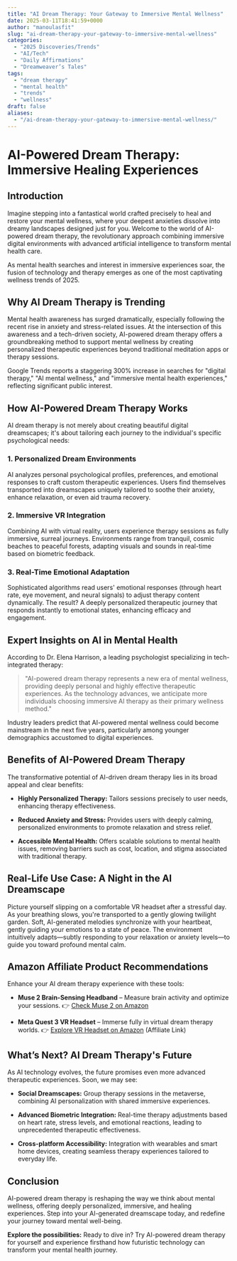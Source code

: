 ```yaml
---
title: "AI Dream Therapy: Your Gateway to Immersive Mental Wellness"
date: 2025-03-11T18:41:59+0000
author: "manoulasfit"
slug: "ai-dream-therapy-your-gateway-to-immersive-mental-wellness"
categories:
  - "2025 Discoveries/Trends"
  - "AI/Tech"
  - "Daily Affirmations"
  - "Dreamweaver’s Tales"
tags:
  - "dream therapy"
  - "mental health"
  - "trends"
  - "wellness"
draft: false
aliases:
  - "/ai-dream-therapy-your-gateway-to-immersive-mental-wellness/"
---
```

# **AI-Powered Dream Therapy: Immersive Healing Experiences**

## **Introduction**

Imagine stepping into a fantastical world crafted precisely to heal and restore your mental wellness, where your deepest anxieties dissolve into dreamy landscapes designed just for you. Welcome to the world of AI-powered dream therapy, the revolutionary approach combining immersive digital environments with advanced artificial intelligence to transform mental health care.

As mental health searches and interest in immersive experiences soar, the fusion of technology and therapy emerges as one of the most captivating wellness trends of 2025.

## **Why AI Dream Therapy is Trending**

Mental health awareness has surged dramatically, especially following the recent rise in anxiety and stress-related issues. At the intersection of this awareness and a tech-driven society, AI-powered dream therapy offers a groundbreaking method to support mental wellness by creating personalized therapeutic experiences beyond traditional meditation apps or therapy sessions.

Google Trends reports a staggering 300% increase in searches for "digital therapy," "AI mental wellness," and "immersive mental health experiences," reflecting significant public interest.

## **How AI-Powered Dream Therapy Works**

AI dream therapy is not merely about creating beautiful digital dreamscapes; it's about tailoring each journey to the individual's specific psychological needs:

### **1. Personalized Dream Environments**

AI analyzes personal psychological profiles, preferences, and emotional responses to craft custom therapeutic experiences. Users find themselves transported into dreamscapes uniquely tailored to soothe their anxiety, enhance relaxation, or even aid trauma recovery.

### **2. Immersive VR Integration**

Combining AI with virtual reality, users experience therapy sessions as fully immersive, surreal journeys. Environments range from tranquil, cosmic beaches to peaceful forests, adapting visuals and sounds in real-time based on biometric feedback.

### **3. Real-Time Emotional Adaptation**

Sophisticated algorithms read users' emotional responses (through heart rate, eye movement, and neural signals) to adjust therapy content dynamically. The result? A deeply personalized therapeutic journey that responds instantly to emotional states, enhancing efficacy and engagement.

## **Expert Insights on AI in Mental Health**

According to Dr. Elena Harrison, a leading psychologist specializing in tech-integrated therapy:

> "AI-powered dream therapy represents a new era of mental wellness, providing deeply personal and highly effective therapeutic experiences. As the technology advances, we anticipate more individuals choosing immersive AI therapy as their primary wellness method."

Industry leaders predict that AI-powered mental wellness could become mainstream in the next five years, particularly among younger demographics accustomed to digital experiences.

## **Benefits of AI-Powered Dream Therapy**

The transformative potential of AI-driven dream therapy lies in its broad appeal and clear benefits:

- **Highly Personalized Therapy:** Tailors sessions precisely to user needs, enhancing therapy effectiveness.

- **Reduced Anxiety and Stress:** Provides users with deeply calming, personalized environments to promote relaxation and stress relief.

- **Accessible Mental Health:** Offers scalable solutions to mental health issues, removing barriers such as cost, location, and stigma associated with traditional therapy.

## **Real-Life Use Case: A Night in the AI Dreamscape**

Picture yourself slipping on a comfortable VR headset after a stressful day. As your breathing slows, you're transported to a gently glowing twilight garden. Soft, AI-generated melodies synchronize with your heartbeat, gently guiding your emotions to a state of peace. The environment intuitively adapts—subtly responding to your relaxation or anxiety levels—to guide you toward profound mental calm.

## **Amazon Affiliate Product Recommendations**

Enhance your AI dream therapy experience with these tools:

- **Muse 2 Brain-Sensing Headband** – Measure brain activity and optimize your sessions. 👉 [Check Muse](https://amzn.to/3FwQim1)[ 2 on Amazon](https://amzn.to/3TzGED8)

- **Meta Quest 3 VR Headset** – Immerse fully in virtual dream therapy worlds. 👉 [E](https://www.amazon.com/dp/B0CFSPF9KX/)[xplore VR Headset](https://amzn.to/4hoTkGk)[ on Amazon](https://amzn.to/3GFDGtP) (Affiliate Link)

## **What’s Next? AI Dream Therapy's Future**

As AI technology evolves, the future promises even more advanced therapeutic experiences. Soon, we may see:

- **Social Dreamscapes:** Group therapy sessions in the metaverse, combining AI personalization with shared immersive experiences.

- **Advanced Biometric Integration:** Real-time therapy adjustments based on heart rate, stress levels, and emotional reactions, leading to unprecedented therapeutic effectiveness.

- **Cross-platform Accessibility:** Integration with wearables and smart home devices, creating seamless therapy experiences tailored to everyday life.

## **Conclusion**

AI-powered dream therapy is reshaping the way we think about mental wellness, offering deeply personalized, immersive, and healing experiences. Step into your AI-generated dreamscape today, and redefine your journey toward mental well-being.

**Explore the possibilities:** Ready to dive in? Try AI-powered dream therapy for yourself and experience firsthand how futuristic technology can transform your mental health journey.